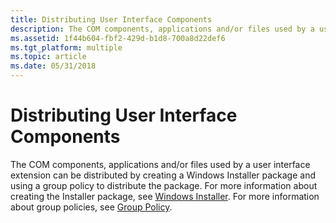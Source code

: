 ```yaml
---
title: Distributing User Interface Components
description: The COM components, applications and/or files used by a user interface extension can be distributed by creating a Windows Installer package and using a group policy to distribute the package.
ms.assetid: 1f44b604-fbf2-429d-b1d8-700a8d22def6
ms.tgt_platform: multiple
ms.topic: article
ms.date: 05/31/2018
---
```


# Distributing User Interface Components

The COM components, applications and/or files used by a user interface extension can be distributed by creating a Windows Installer package and using a group policy to distribute the package. For more information about creating the Installer package, see [Windows Installer](/windows/desktop/Msi/windows-installer-portal). For more information about group policies, see [Group Policy](/previous-versions/windows/desktop/Policy/group-policy-start-page).

 

 